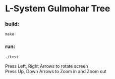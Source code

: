 # L-System Gulmohar Tree
### build:
    make
### run:
    ./test
Press Left, Right Arrows to rotate screen\
Press Up, Down Arrows to Zoom in and Zoom out
    

    
